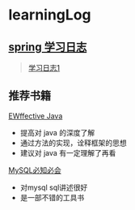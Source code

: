 # learningLog

## [spring 学习日志](https://github.com/JrYYY/learningLog/blob/main/spring)
 > [学习日志1](https://github.com/JrYYY/learningLog/blob/main/spring/spring%E5%AD%A6%E4%B9%A01.md)



## 推荐书籍

 [EWffective Java]()
 * 提高对 java 的深度了解
 * 通过方法的实现，诠释框架的思想
 * 建议对 java 有一定理解了再看

 [MySQL必知必会]()
 * 对mysql sql讲述很好
 * 是一部不错的工具书

